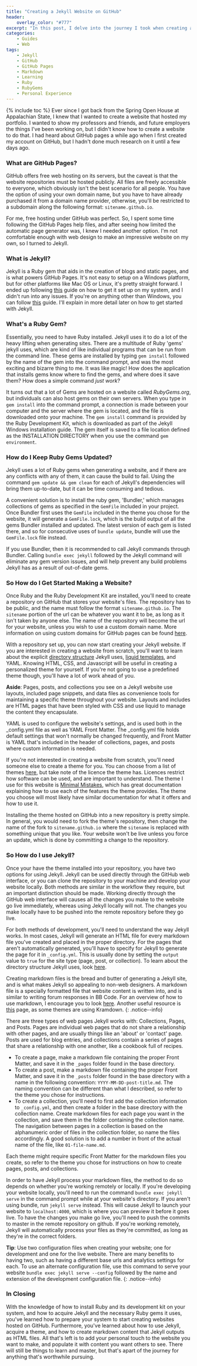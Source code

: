 ```yaml
---
title: "Creating a Jekyll Website on GitHub"
header:
    overlay_color: "#777"
excerpt: "In this post, I delve into the journey I took when creating a personal website using jekyll and github. I discuss why I wanted to make a personal website, what my intentions are in having one, and how I went about creating it. Topics include github, markdown, jekyll, and ruby gems."
categories:
    - Guides
    - Web
tags:
    - Jekyll
    - GitHub
    - GitHub Pages
    - Markdown
    - Learning
    - Ruby
    - RubyGems
    - Personal Experience
---
```

{% include toc %}
Ever since I got back from the Spring Open House at Appalachian State, I knew that I wanted to create a website that hosted my portfolio. I wanted to show my professors and friends, and future employers the things I've been working on, but I didn't know how to create a website to do that. I had heard about GitHub pages a while ago when I first created my account on GitHub, but I hadn't done much research on it until a few days ago.

### What are GitHub Pages?
GitHub offers free web hosting on its servers, but the caveat is that the website repositories must be hosted publicly. All files are freely accessible to everyone, which obviously isn't the best scenario for all people. You have the option of using your own domain name, but you have to have already purchased it from a domain name provider, otherwise, you'll be restricted to a subdomain along the following format: `sitename.github.io`.

For me, free hosting under GitHub was perfect. So, I spent some time following the GitHub Pages help files, and after seeing how limited the automatic page generator was, I knew I needed another option. I'm not comfortable enough with web design to make an impressive website on my own, so I turned to Jekyll. 

### What is Jekyll?
Jekyll is a Ruby gem that aids in the creation of blogs and static pages, and is what powers GitHub Pages. It's not easy to setup on a Windows platform, but for other platforms like Mac OS or Linux, it's pretty straight forward. I ended up following [this](http://jekyll-windows.juthilo.com/) guide on how to get it set up on my system, and I didn't run into any issues. If you're on anything other than Windows, you can follow [this](https://jekyllrb.com/docs/installation/) guide. I'll explain in more detail later on how to get started with Jekyll.

### What's a Ruby Gem?
Essentially, you need to have Ruby installed. Jekyll uses it to do a lot of the heavy lifting when generating sites. There are a multitude of Ruby 'gems' jekyll uses, which are kind of like individual programs that can be run from the command line. These gems are installed by typing  `gem install` followed by the name of the gem into the command prompt, and was the most exciting and bizarre thing to me. It was like magic! How does the application that installs gems know where to find the gems, and where does it save them? How does a simple command *just work*?

It turns out that a lot of Gems are hosted on a website called _RubyGems.org_, but individuals can also host gems on their own servers. When you type in `gem install` into the command prompt, a connection is made between your computer and the server where the gem is located, and the file is downloaded onto your machine. The `gem install` command is provided by the Ruby Development Kit, which is downloaded as part of the Jekyll Windows installation guide. The gem itself is saved to a file location defined as the INSTALLATION DIRECTORY when you use the command `gem environment`.

### How do I Keep Ruby Gems Updated?
Jekyll uses a lot of Ruby gems when generating a website, and if there are any conflicts with any of them, it can cause the build to fail. Using the command `gem update && gem clean` for each of Jekyll's dependencies will bring them up-to-date, but it can be time consuming and tedious. 

A convenient solution is to install the ruby gem, 'Bundler,' which manages collections of gems as specified in the `GemFile` included in your project. Once Bundler first uses the `GemFile` included in the theme you chose for the website, it will generate a `GemFile.lock`, which is the build output of all the gems Bundler installed and updated. The latest version of each gem is listed there, and so for consecutive uses of `bundle update`, bundle will use the `GemFile.lock` file instead.

If you use Bundler, then it is recommended to call Jekyll commands through Bundler. Calling `bundle exec jekyll` followed by the Jekyll command will eliminate any gem version issues, and will help prevent any build problems Jekyll has as a result of out-of-date gems.

### So How do I Get Started Making a Website?
Once Ruby and the Ruby Development Kit are installed, you'll need to create a repository on GitHub that stores your website's files. The repository has to be public, and the name must  follow the format `sitename.github.io`. The `sitename` portion of the url can be whatever you want it to be, as long as it isn't taken by anyone else. The name of the repository will become the url for your website, unless you wish to use a custom domain name. More information on using custom domains for GitHub pages can be found [here](https://help.github.com/articles/using-a-custom-domain-with-github-pages/).

With a repository set up, you can now start creating your Jekyll website. If you are interested in creating a website from scratch, you'll want to learn about the explicit [directory structure](https://jekyllrb.com/docs/structure/) Jekyll uses, [liquid templates](https://jekyllrb.com/docs/templates/), and YAML. Knowing HTML, CSS, and Javascript will be useful in creating a personalized theme for yourself. If you're not going to use a  predefined theme though, you'll have a lot of work ahead of you.

<div class="notice--info">
<p>
<strong>Aside</strong>: Pages, posts, and collections you see on a Jekyll website use layouts, included page snippets, and data files as convenience tools for maintaining a specific theme throughout your website. Layouts and includes are HTML pages that have been styled with CSS and use liquid to manage the content they encapsulate. 
</p>
<p>
YAML is used to configure the website's settings, and is used both in the _config.yml file as well as YAML Front Matter. The _config.yml file holds default settings that won't normally be changed frequently, and Front Matter is YAML that's included in the header of collections, pages, and posts where custom information is needed.
</p>
</div>

If you're not interested in creating a website from scratch, you'll need someone else to create a theme for you. You can choose from a list of themes [here](https://github.com/jekyll/jekyll/wiki/themes), but take note of the licence the theme has. Licences restrict how software can be used, and are important to understand. The theme I use for this website is [Minimal  Mistakes](https://mmistakes.github.io/minimal-mistakes/), which has great documentation explaining how to use each of the features the theme provides. The theme you choose will most likely have similar documentation for what it offers and how to use it.

Installing the theme hosted on GitHub into a new repository is pretty simple. In general, you would need to fork the theme's repository, then change the name of the fork to `sitename.github.io` where the `sitename` is replaced with something unique that you like. Your website won't be live unless you force an update, which is done by committing a change to the repository.

### So How do I use Jekyll?
Once your have the theme installed into your repository, you have two options for using Jekyll. Jekyll can be used directly through the GitHub web interface, or you can clone the repository to your machine and develop your website locally. Both methods are similar in the workflow they require, but an important distinction should be made. Working directly through the GitHub web interface will causes all the changes you make to the website go live immediately, whereas using Jekyll locally will not. The changes you make locally have to be pushed into the remote repository before they go live.

For both methods of development, you'll need to understand the way Jekyll works. In most cases, Jekyll will generate an HTML file for every markdown file you've created and placed in the proper directory. For the pages that aren't automatically generated, you'll have to specify for Jekyll to generate the page for it in `_config.yml`. This is usually done by setting the `output` value to `true` for the site type (page, post, or collection). To learn about the directory structure Jekyll uses, look [here](https://jekyllrb.com/docs/structure/).

Creating markdown files is the bread and butter of generating a Jekyll site, and is what makes Jekyll so appealing to non-web designers. A markdown file is a specially formatted file that website content is written into, and is similar to writing forum responses in BB Code. For an overview of how to use markdown, I encourage you to look [here](https://github.com/adam-p/markdown-here/wiki/Markdown-Cheatsheet). Another useful resource is [this](http://kramdown.gettalong.org/quickref.html) page, as some themes are using Kramdown.
{: .notice--info}

There are three types of web pages Jekyll works with: Collections, Pages, and Posts. Pages are individual web pages that do not share a relationship with other pages, and are usually things like an 'about' or 'contact' page. Posts are used for blog entries, and collections contain a series of pages that share a relationship with one another, like a cookbook full of recipes.

* To create a page, make a markdown file containing the proper Front Matter, and save it in the `_pages` folder found in the base directory.
* To create a post, make a markdown file containing the proper Front Matter, and save it in the `_posts` folder found in the base directory with a name in the following convention: `YYYY-MM-DD-post-title.md`. The naming convention can be different than what I described, so refer to the theme you chose for instructions.
* To create a collection, you'll need to first add the collection information to `_config.yml`, and then create a folder in the base directory with the collection name. Create markdown files for each page you want in the collection, and save them in the folder containing the collection name. The navigation between pages in a collection is based on the alphanumeric order of files in the collection folder, so name the files accordingly. A good solution is to add a number in front of the actual name of the file, like `01-file-name.md`.

Each theme might require specific Front Matter for the markdown files you create, so refer to the theme you chose for instructions on how to create pages, posts, and collections.

In order to have Jekyll process your markdown files, the method to do so depends on whether you're working remotely or locally. If you're developing your website locally, you'll need to run the command `bundle exec jekyll serve` in the command prompt while at your website's directory. If you aren't using bundle, run `jekyll serve` instead. This will cause Jekyll to launch your website to `localhost:4000`, which is where you can preview it before it goes live. To have the changes you make go live, you'll need to push the commits to master in the remote repository on github. If you're working remotely, Jekyll will automatically process your files as they're committed, as long as they're in the correct folders.

**Tip**: Use two configuration files when creating your website; one for development and one for the live website. There are many benefits to having two, such as having a different base urls and analytics settings for each. To use an alternate configuration file, use this command to serve your website `bundle exec jekyll serve --config` followed by the name and extension of the development configuration file.
{: .notice--info}

### In Closing
With the knowledge of how to install Ruby and its development kit on your system, and how to acquire Jekyll and the necessary Ruby gems it uses, you've learned how to prepare your system to start creating websites hosted on GitHub. Furthermore, you've learned about how to use Jekyll, acquire a theme, and how to create markdown content that Jekyll outputs as HTML files. All that's left is to add your personal touch to the website you want to make, and populate it with content you want others to see. There will still be things to learn and master, but that's apart of the journey for anything that's worthwhile pursuing.
